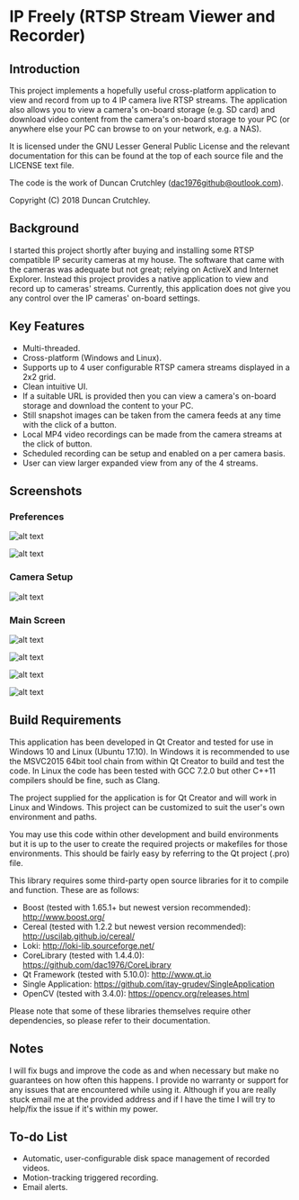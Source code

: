 # IP Freely (RTSP Stream Viewer and Recorder) #
## Introduction ##
This project implements a hopefully useful cross-platform application to view and record from up to 4 IP camera live RTSP streams. The application also allows you to view a camera's on-board storage (e.g. SD card) and download video content from the camera's on-board storage to your PC (or anywhere else your PC can browse to on your network, e.g. a NAS).

It is licensed under the GNU Lesser General Public License and the relevant documentation for this can be found at the top of each source file and the LICENSE text file.

The code is the work of Duncan Crutchley (<dac1976github@outlook.com>).

Copyright (C) 2018 Duncan Crutchley.

## Background ##
I started this project shortly after buying and installing some RTSP compatible IP security cameras at my house. The software that came with the cameras was adequate but not great; relying on ActiveX and Internet Explorer. Instead this project provides a native application to view and record up to cameras' streams. Currently, this application does not give you any control over the IP cameras' on-board settings.

## Key Features ##
* Multi-threaded.
* Cross-platform (Windows and Linux).
* Supports up to 4 user configurable RTSP camera streams displayed in a 2x2 grid.
* Clean intuitive UI.
* If a suitable URL is provided then you can view a camera's on-board storage and download the content to your PC.
* Still snapshot images can be taken from the camera feeds at any time with the click of a button.
* Local MP4 video recordings can be made from the camera streams at the click of button. 
* Scheduled recording can be setup and enabled on a per camera basis.
* User can view larger expanded view from any of the 4 streams.

## Screenshots ##
### Preferences ###
 
![alt text][pic04]

![alt text][pic05]

### Camera Setup ###
 
![alt text][pic03]

### Main Screen ###
 
![alt text][pic01]

![alt text][pic02]

![alt text][pic06]

![alt text][pic07]

[pic01]: https://github.com/dac1976/IP-Freely/blob/master/Images/pic01.png "Main screen displaying one camera."
[pic02]: https://github.com/dac1976/IP-Freely/blob/master/Images/pic02.png "Expanded view of camera 1's feed."
[pic03]: https://github.com/dac1976/IP-Freely/blob/master/Images/pic03.png "Camera setup dialog."
[pic04]: https://github.com/dac1976/IP-Freely/blob/master/Images/pic04.png "General preferences."
[pic05]: https://github.com/dac1976/IP-Freely/blob/master/Images/pic05.png "Recording schedule preferences."
[pic06]: https://github.com/dac1976/IP-Freely/blob/master/Images/pic06.png "Camera storage browser."
[pic07]: https://github.com/dac1976/IP-Freely/blob/master/Images/pic07.png "Camera stream recording."

## Build Requirements ##
This application has been developed in Qt Creator and tested for use in Windows 10 and Linux (Ubuntu 17.10). In Windows it is recommended to use the MSVC2015 64bit tool chain from within Qt Creator to build and test the code. In Linux the code has been tested with GCC 7.2.0 but other C++11 compilers should be fine, such as Clang.

The project supplied for the application is for Qt Creator and will work in Linux and Windows. This project can be customized to suit the user's own environment and paths.

You may use this code within other development and build environments but it is up to the user to create the required projects or makefiles for those environments. This should be fairly easy by referring to the Qt project (.pro) file.

This library requires some third-party open source libraries for it to compile and function. These are as follows:
* Boost (tested with 1.65.1+ but newest version recommended): http://www.boost.org/
* Cereal (tested with 1.2.2 but newest version recommended): http://uscilab.github.io/cereal/
* Loki: http://loki-lib.sourceforge.net/
* CoreLibrary (tested with 1.4.4.0): https://github.com/dac1976/CoreLibrary
* Qt Framework (tested with 5.10.0): http://www.qt.io
* Single Application: https://github.com/itay-grudev/SingleApplication
* OpenCV (tested with 3.4.0): https://opencv.org/releases.html

Please note that some of these libraries themselves require other dependencies, so please refer to their documentation.

## Notes ##
I will fix bugs and improve the code as and when necessary but make no guarantees on how often this happens. I provide no warranty or support for any issues that are encountered while using it. Although if you are really stuck email me at the provided address and if I have the time I will try to help/fix the issue if it's within my power.

## To-do List ##
* Automatic, user-configurable disk space management of recorded videos.
* Motion-tracking triggered recording.
* Email alerts.

